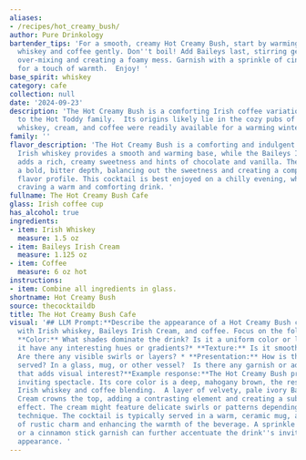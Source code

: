```yaml
---
aliases:
- /recipes/hot_creamy_bush/
author: Pure Drinkology
bartender_tips: 'For a smooth, creamy Hot Creamy Bush, start by warming your Irish
  whiskey and coffee gently. Don''t boil! Add Baileys last, stirring gently to avoid
  over-mixing and creating a foamy mess. Garnish with a sprinkle of cinnamon or nutmeg
  for a touch of warmth.  Enjoy! '
base_spirit: whiskey
category: cafe
collection: null
date: '2024-09-23'
description: 'The Hot Creamy Bush is a comforting Irish coffee variation, belonging
  to the Hot Toddy family.  Its origins likely lie in the cozy pubs of Ireland, where
  whiskey, cream, and coffee were readily available for a warming winter drink. '
family: ''
flavor_description: 'The Hot Creamy Bush is a comforting and indulgent cocktail. The
  Irish whiskey provides a smooth and warming base, while the Baileys Irish Cream
  adds a rich, creamy sweetness and hints of chocolate and vanilla. The coffee contributes
  a bold, bitter depth, balancing out the sweetness and creating a complex and satisfying
  flavor profile. This cocktail is best enjoyed on a chilly evening, when you''re
  craving a warm and comforting drink. '
fullname: The Hot Creamy Bush Cafe
glass: Irish coffee cup
has_alcohol: true
ingredients:
- item: Irish Whiskey
  measure: 1.5 oz
- item: Baileys Irish Cream
  measure: 1.125 oz
- item: Coffee
  measure: 6 oz hot
instructions:
- item: Combine all ingredients in glass.
shortname: Hot Creamy Bush
source: thecocktaildb
title: The Hot Creamy Bush Cafe
visual: '## LLM Prompt:**Describe the appearance of a Hot Creamy Bush cocktail, made
  with Irish whiskey, Baileys Irish Cream, and coffee. Focus on the following aspects:***
  **Color:** What shades dominate the drink? Is it a uniform color or layered? Does
  it have any interesting hues or gradients?* **Texture:** Is it smooth and creamy?
  Are there any visible swirls or layers? * **Presentation:** How is the drink typically
  served? In a glass, mug, or other vessel?  Is there any garnish or additional element
  that adds visual interest?**Example response:**The Hot Creamy Bush presents a rich,
  inviting spectacle. Its core color is a deep, mahogany brown, the result of the
  Irish whiskey and coffee blending.  A layer of velvety, pale ivory Baileys Irish
  Cream crowns the top, adding a contrasting element and creating a subtle, two-toned
  effect. The cream might feature delicate swirls or patterns depending on the mixing
  technique. The cocktail is typically served in a warm, ceramic mug, adding a touch
  of rustic charm and enhancing the warmth of the beverage. A sprinkle of cocoa powder
  or a cinnamon stick garnish can further accentuate the drink''s inviting aroma and
  appearance. '
---
```



